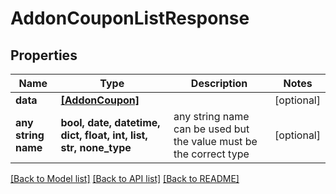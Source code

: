 # AddonCouponListResponse


## Properties
Name | Type | Description | Notes
------------ | ------------- | ------------- | -------------
**data** | [**[AddonCoupon]**](AddonCoupon.md) |  | [optional] 
**any string name** | **bool, date, datetime, dict, float, int, list, str, none_type** | any string name can be used but the value must be the correct type | [optional]

[[Back to Model list]](../README.md#documentation-for-models) [[Back to API list]](../README.md#documentation-for-api-endpoints) [[Back to README]](../README.md)


